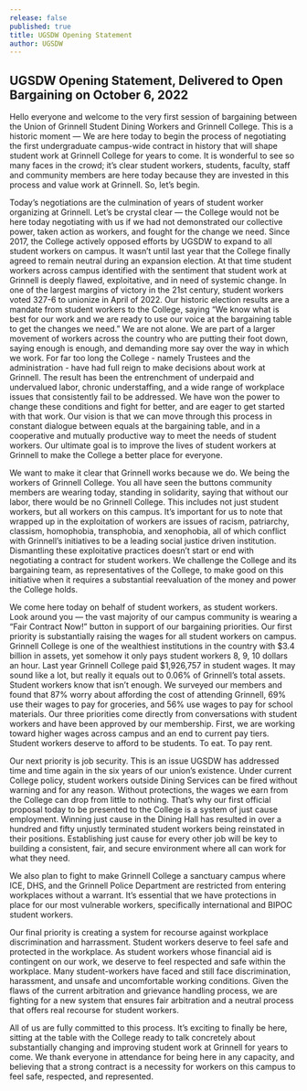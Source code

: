 ```yaml
---
release: false
published: true
title: UGSDW Opening Statement
author: UGSDW
---
```

## UGSDW Opening Statement, Delivered to Open Bargaining on October 6, 2022

Hello everyone and welcome to the very first session of bargaining between the Union of Grinnell Student Dining Workers and Grinnell College. This is a historic moment — We are here today to begin the process of negotiating the first undergraduate campus-wide contract in history that will shape student work at Grinnell College for years to come. It is wonderful to see so many faces in the crowd; it’s clear student workers, students, faculty, staff and community members are here today because they are invested in this process and value work at Grinnell. So, let’s begin. 

Today’s negotiations are the culmination of years of student worker organizing at Grinnell. Let’s be crystal clear — the College would not be here today negotiating with us if we had not demonstrated our collective power, taken action as workers, and fought for the change we need. Since 2017, the College actively opposed efforts by UGSDW to expand to all student workers on campus. It wasn’t until last year that the College finally agreed to remain neutral during an expansion election. At that time student workers across campus identified with the sentiment that student work at Grinnell is deeply flawed, exploitative, and in need of systemic change. In one of the largest margins of victory in the 21st century, student workers voted 327-6 to unionize in April of 2022. Our historic election results are a mandate from student workers to the College, saying “We know what is best for our work and we are ready to use our voice at the bargaining table to get the changes we need.” We are not alone. We are part of a larger movement of workers across the country who are putting their foot down, saying enough is enough, and demanding more say over the way in which we work. For far too long the College - namely Trustees and the administration - have had full reign to make decisions about work at Grinnell. The result has been the entrenchment of underpaid and undervalued labor, chronic understaffing, and a wide range of workplace issues that consistently fail to be addressed. We have won the power to change these conditions and fight for better, and are eager to get started with that work. Our vision is that we can move through this process in constant dialogue between equals at the bargaining table, and in a cooperative and mutually productive way to meet the needs of student workers. Our ultimate goal is to improve the lives of student workers at Grinnell to make the College a better place for everyone. 

We want to make it clear that Grinnell works because we do. We being the workers of Grinnell College. You all have seen the buttons community members are wearing today, standing in solidarity, saying that without our labor, there would be no Grinnell College. This includes not just student workers, but all workers on this campus. It’s important for us to note that wrapped up in the exploitation of workers are issues of racism, patriarchy, classism, homophobia, transphobia, and xenophobia, all of which conflict with Grinnell’s initiatives to be a leading social justice driven institution. Dismantling these exploitative practices doesn’t start or end with negotiating a contract for student workers. We challenge the College and its bargaining team, as representatives of the College, to make good on this initiative when it requires a substantial reevaluation of the money and power the College holds.

We come here today on behalf of student workers, as student workers. Look around you — the vast majority of our campus community is wearing a “Fair Contract Now!” button in support of  our bargaining priorities. Our first priority is substantially raising the wages for all student workers on campus. Grinnell College is one of the wealthiest institutions in the country with $3.4 billion in assets, yet somehow it only pays student workers 8, 9, 10 dollars an hour. Last year Grinnell College paid $1,926,757 in student wages. It may sound like a lot, but really it equals out to 0.06% of Grinnell’s total assets. Student workers know that isn’t enough. We surveyed our members and found that 87% worry about affording the cost of attending Grinnell, 69% use their wages to pay for groceries, and 56% use wages to pay for school materials. Our three priorities come directly from conversations with student workers and have been approved by our membership. First, we are working toward higher wages across campus and an end to current pay tiers. Student workers deserve to afford to be students. To eat. To pay rent. 

Our next priority is job security. This is an issue UGSDW has addressed time and time again in the six years of our union’s existence. Under current College policy, student workers outside Dining Services can be fired without warning and for any reason. Without protections, the wages we earn from the College can drop from little to nothing. That’s why our first official proposal today to be presented to the College is a system of just cause employment. Winning just cause in the Dining Hall has resulted in over a hundred and fifty unjustly terminated student workers being reinstated in their positions. Establishing just cause for every other job will be key to building a consistent, fair, and secure environment where all can work for what they need. 

We also plan to fight to make Grinnell College a sanctuary campus where ICE, DHS, and the Grinnell Police Department are restricted from entering workplaces without a warrant. It’s essential that we have protections in place for our most vulnerable workers, specifically international and BIPOC student workers. 

Our final priority is creating a system for recourse against workplace discrimination and harrassment. Student workers deserve to feel safe and protected in the workplace. As student workers whose financial aid is contingent on our work, we deserve to feel respected and safe within the workplace. Many student-workers have faced and still face discrimination, harassment, and unsafe and uncomfortable working conditions. Given the flaws of the current arbitration and grievance handling process, we are fighting for a new system that ensures fair arbitration and a neutral process that offers real recourse for student workers. 

All of us are fully committed to this process. It’s exciting to finally be here, sitting at the table with the College ready to talk concretely about substantially changing and improving student work at Grinnell for years to come. We thank everyone in attendance for being here in any capacity, and believing that a strong contract is a necessity for workers on this campus to feel safe, respected, and represented.

